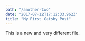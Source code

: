 ```yaml
---
path: "/another-two"
date: "2017-07-12T17:12:33.962Z"
title: "My First Gatsby Post"
---
```


This is a new and very different file.
